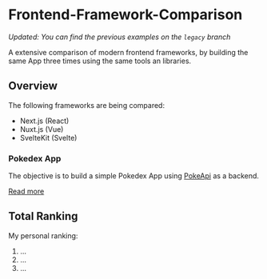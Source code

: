 # Frontend-Framework-Comparison

*Updated: You can find the previous examples on the `legacy` branch*

A extensive comparison of modern frontend frameworks, by building the same App three times using the same tools an libraries.

## Overview

The following frameworks are being compared:
- Next.js (React)
- Nuxt.js (Vue)
- SvelteKit (Svelte)

### Pokedex App

The objective is to build a simple Pokedex App using [PokeApi](https://pokeapi.co/) as a backend.

[Read more](https://github.com/paulcpk/frontend-framework-comparison/blob/master/pokedex-app)


## Total Ranking

My personal ranking:
1. ...
2. ...
3. ...
